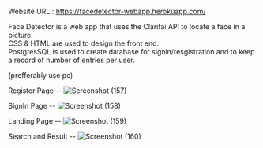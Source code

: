 Website URL : https://facedetector-webapp.herokuapp.com/

Face Detector is a web app that uses the Clarifai API to locate a face in a picture. <br>
CSS & HTML are used to design the front end. <br>
PostgresSQL is used to create database for signin/resgistration and to keep a record of number of entries per user.


(prefferably use pc)

Register Page -- 
![Screenshot (157)](https://user-images.githubusercontent.com/55207479/121728507-fb3b2180-cb0a-11eb-9eda-3ddadc899994.png)

SignIn Page -- 
![Screenshot (158)](https://user-images.githubusercontent.com/55207479/121728526-042bf300-cb0b-11eb-8f4e-39823337019c.png)

Landing Page --
![Screenshot (159)](https://user-images.githubusercontent.com/55207479/121728561-1312a580-cb0b-11eb-8352-2ada2002f834.png)

Search and Result --
![Screenshot (160)](https://user-images.githubusercontent.com/55207479/121728639-2c1b5680-cb0b-11eb-8436-7c9606769c2f.png)

